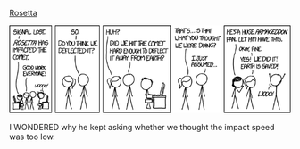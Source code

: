 [Rosetta](https://xkcd.com/1740)

![Rosetta](./random_comic.png)

I WONDERED why he kept asking whether we thought the impact speed was too low.

